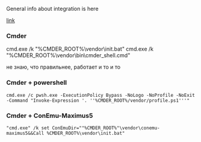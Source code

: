 General info about integration is here

[link](https://github.com/cmderdev/cmder/wiki/Seamless-IntelliJ-based-Integration)


### Cmder

cmd.exe /k "%CMDER_ROOT%\vendor\init.bat"
cmd.exe /k "%CMDER_ROOT%\vendor\bin\cmder_shell.cmd"


не знаю, что правильнее, работает и то и то

### Cmder + powershell

```
cmd.exe /c pwsh.exe -ExecutionPolicy Bypass -NoLogo -NoProfile -NoExit -Command "Invoke-Expression '. ''%CMDER_ROOT%/vendor/profile.ps1'''"
```

### Cmder + ConEmu-Maximus5

```
"cmd.exe" /k set ConEmuDir=""%CMDER_ROOT%"\vendor\conemu-maximus5&&Call %CMDER_ROOT%\vendor\init.bat"
```

